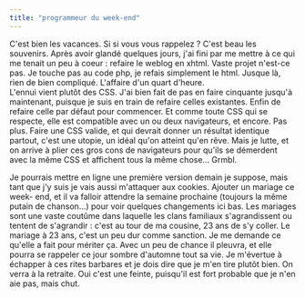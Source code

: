 ```yaml
---
title: "programmeur du week-end"
---
```


C'est bien les vacances. Si si vous vous rappelez ? C'est beau les souvenirs.
Après avoir glandé quelques jours, j'ai fini par me mettre à ce qui me tenait
un peu à coeur : refaire le weblog en xhtml. Vaste projet n'est-ce pas. Je
touche pas au code php, je refais simplement le html. Jusque là, rien de bien
compliqué. L'affaire d'un quart d'heure.  
L'ennui vient plutôt des CSS. J'ai bien fait de pas en faire cinquante jusqu'à
maintenant, puisque je suis en train de refaire celles existantes. Enfin de
refaire celle par défaut pour commencer. Et comme toute CSS qui se respecte,
elle est compatible avec un ou deux navigateurs, et encore. Pas plus. Faire
une CSS valide, et qui devrait donner un résultat identique partout, c'est une
utopie, un idéal qu'on atteint qu'en rêve. Mais je lutte, et on arrive à plier
ces gros cons de navigateurs pour qu'ils se démerdent avec la même CSS et
affichent tous la même chose... Grmbl.

Je pourrais mettre en ligne une première version demain je suppose, mais tant
que j'y suis je vais aussi m'attaquer aux cookies. Ajouter un mariage ce week-
end, et il va falloir attendre la semaine prochaine (toujours la même putain
de chanson...) pour voir quelques changements ici bas. Les mariages sont une
vaste coutûme dans laquelle les clans familiaux s'agrandissent ou tentent de
s'agrandir : c'est au tour de ma cousine, 23 ans de s'y coller. Le mariage à
23 ans, c'est un peu dur comme sanction. Je me demande ce qu'elle a fait pour
mériter ça. Avec un peu de chance il pleuvra, et elle pourra se rappeler ce
jour sombre d'automne tout sa vie. Je m'évertue à échapper à ces rites
barbares et je dois dire que je m'en tire plutôt bien. On verra à la retraite.
Oui c'est une feinte, puisqu'il est fort probable que je n'en aie pas, mais
chut.

